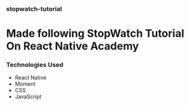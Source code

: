 ### stopwatch-tutorial

# Made following StopWatch Tutorial On React Native Academy


### Technologies Used
- React Native
- Moment
- CSS
- JavaScript
